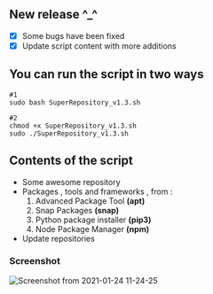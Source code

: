 ## New release ^_^
- [x]  Some bugs have been fixed
- [x] Update script content with more additions
## You can run the script in two ways
```
#1
sudo bash SuperRepository_v1.3.sh

#2
chmod +x SuperRepository_v1.3.sh
sudo ./SuperRepository_v1.3.sh
```
## Contents of the script
- Some awesome repository
- Packages , tools and frameworks , from :
  1. Advanced Package Tool __(apt)__
  1. Snap Packages __(snap)__
  1. Python package installer __(pip3)__
  1. Node Package Manager __(npm)__
- Update repositories
### Screenshot
![Screenshot from 2021-01-24 11-24-25](https://user-images.githubusercontent.com/34133187/105626180-ec432380-5e36-11eb-9c0d-107a4cf69f86.png)
